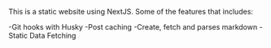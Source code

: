 This is a static website using NextJS. Some of the features that includes:

-Git hooks with Husky
-Post caching
-Create, fetch and parses markdown
-Static Data Fetching

